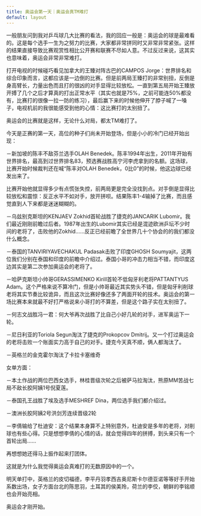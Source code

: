 ```yaml
---
title: 奥运会第一天｜奥运会真TM难打
default: layout
---
```

一般朋友问到我对乒乓球几大比赛的看法，我的回应一般是：奥运会的球是最难看的。这是每个选手一生为之努力的比赛，大家都非常拼同时又非常非常紧张。这样的结果直接导致比赛观赏性相比公开赛和联赛不尽如人意。不过反过来说，这其实也意味着，奥运会非常非常难打。

打开电视的时候碰巧看见加拿大的王臻对阵古巴的CAMPOS Jorge：世界排名和综合印象而言，这都应该是一边倒的比赛。但是前两局王臻打的非常别扭，反倒是身高臂长，力量出色而且打的很凶的对手显得比较放松。一直到第五局开始王臻放开搏了几个之后才算真的打出正常水平（其实也就是75%，之前可能连50%都没有，比赛打的很像一拉一防的练习），最后赢下来的时候他伸开了脖子喊了一嗓子，电视机前的我很能感受到他的心情：这比赛打的太别扭了。

奥运会的比赛就是这样，无论什么对局，都太TM难打了。

今天是正赛的第一天，高位的种子们尚未开始登场，但是小小的冷门已经开始出现：

－新加坡的陈丰不敌芬兰选手OLAH Benedek。陈丰1994年出生，2011年开始有世界排名，最高到过世界排名83，预选赛战胜高宁河李虎拿到的名额。这场球，比赛开始时候裁判还在喊“陈丰对OLAH Benedek，0比0”的时候，他这边球已经发出来了。

比赛开始他就显得多少有点慌张失控，前两局更是完全没找到点。对手倒是显得比较放松和震惊：反正水平不如对手，放开拼呗。结果陈丰1-4输掉了比赛，而且感觉直到人下来都是迷迷糊糊的。

－乌兹别克斯坦的KENJAEV Zokhid首轮战胜了捷克的JANCARIK Lubomir。我们最近刚刚前瞻过后者。1987年出生的Lubomir其实已经是混迹欧洲乒坛不少时间的老将了，击败他的Zokhid……反正已经前瞻了全世界几十个协会的的我们都没什么概念。

－泰国的TANVIRIYAVECHAKUL Padasak击败了印度GHOSH Soumyajit，这两位我们分别在泰国和印度的前瞻中介绍过。泰国小哥的冲击力相当不错，而印度这边其实是第二次参加奥运会的老将了。

－哈萨克斯坦小帅哥GERASSIMENKO Kirill首轮不低匈牙利老将PATTANTYUS Adam。这个严格来说不算冷门，但是小帅哥最近其实势头不错，但是匈牙利削球老将其实节奏比较诡异，而且这次比赛好像还多了两面开轮的技术。奥运会的第一场比赛本来就最不好打严格说来小哥打的不算差，但是这个路子实在太别扭了。

－何志文战胜冯一君：何大爷再次战胜了比自己小好几轮的对手，进军奥运下一轮。

－尼日利亚的Toriola Segun淘汰了捷克的Prokopcov Dmitrij。又一个打过奥运会的老将击败一个账面实力高于自己的对手。捷克今天真不顺，俩人都淘汰了。

－英格兰的金克霍尔淘汰了卡拉卡塞维奇


女单方面：

－本土作战的两位巴西女选手，林桂晋级次轮之后被萨马拉淘汰，熊原MM苦战七局不敌长胶阿姨1号倪夏莲。

－泰国孔王战胜了埃及选手MESHREF Dina，两位选手我们都介绍过。

－澳洲长胶阿姨2号洪剑芳连续晋级2轮

－李倩输给了杜迪安：这个结果本身算不上特别意外，杜迪安是多年的老将，对削球也有些心得。只是想想李倩的心情的话，就会觉得四年的拼搏，到头来只有一个首轮出局……

再想想她还得马上振作起来打团体。

这就是为什么我觉得奥运会真难打的无数原因中的一个。

明天单打中，英格兰的皮切福德，李平丹羽孝西吉奥尼斯卡尔德亚诺等等好手开始系数出场，女子方面台北的陈思羽，土耳其的侯美玲，荷兰的李佼，朝鲜的李铭顺也会开始亮相。

​奥运会才刚开始。

